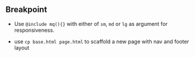 ## Breakpoint

- Use `@include mq(){}` with either of `sm`, `md` or `lg` as argument for responsiveness.

- use `cp base.html page.html` to scaffold a new page with nav and footer layout

